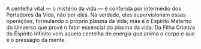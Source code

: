 ﻿A centelha vital — o mistério da vida — é conferida por intermédio dos Portadores da Vida, não por eles. Na verdade, eles supervisionam essas operações, formulando o próprio plasma da vida; mas é o Espírito Materno do Universo que provê o fator essencial do plasma da vida. Da Filha Criativa do Espírito Infinito vem aquela centelha de energia que anima o corpo e que é o presságio da mente.